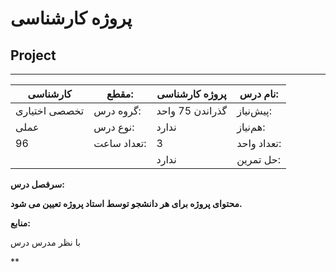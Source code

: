 # پروژه کارشناسی
## Project
_______________________________________________________________________________
| کارشناسی      | مقطع:       | پروژه کارشناسی  | نام درس:    |
| ------------- | ----------- | --------------- | ----------- |
| تخصصی اختیاری | گروه درس:   | گذراندن 75 واحد | پیش‌نیاز:   |
| عملی          | نوع درس:    | ندارد           | هم‌نیاز:    |
| 96            | تعداد ساعت: | 3               | تعداد واحد: |
|               |             |  ندارد          | حل تمرین:   |

**سرفصل درس:**

**محتوای پروژه برای هر دانشجو توسط استاد پروژه تعیین می شود.**

**منابع:**

با نظر مدرس درس

**

